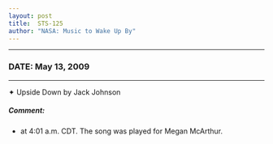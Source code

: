 ```yaml
---
layout: post
title:  STS-125
author: "NASA: Music to Wake Up By"
---
```


----
### DATE: May 13, 2009
----
✦ Upside Down by Jack Johnson

##### Comment:
* at 4:01 a.m. CDT. The song was played for Megan McArthur.
